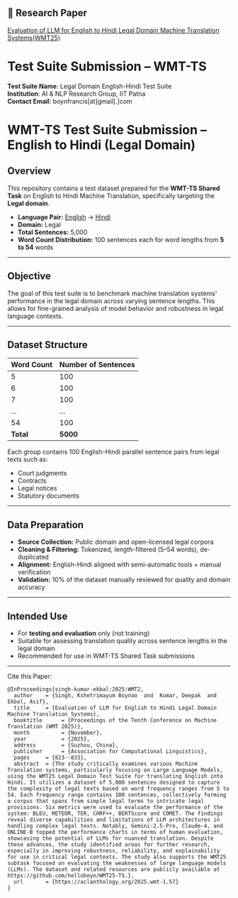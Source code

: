 ## 📄 Research Paper
[Evaluation of LLM for English to Hindi Legal Domain Machine Translation Systems(WMT25)]([https://arxiv.org/new-id](https://www2.statmt.org/wmt25/pdf/2025.wmt-1.57.pdf))

# Test Suite Submission – WMT-TS

**Test Suite Name**: Legal Domain English-Hindi Test Suite  
**Institution**: AI & NLP Research Group, IIT Patna  
**Contact Email**: boynfrancis[at]gmail[.]com  


# WMT-TS Test Suite Submission – English to Hindi (Legal Domain)

## Overview

This repository contains a test dataset prepared for the **WMT-TS Shared Task** on English to Hindi Machine Translation, specifically targeting the **Legal domain**.

- **Language Pair:** [English](https://github.com/helloboyn/AACL25-MT/blob/main/eng-hin-test.eng.txt) → [Hindi](https://github.com/helloboyn/AACL25-MT/blob/main/eng-hin-test.hin.txt)  
- **Domain:** Legal  
- **Total Sentences:** 5,000  
- **Word Count Distribution:** 100 sentences each for word lengths from **5 to 54** words

---

## Objective

The goal of this test suite is to benchmark machine translation systems' performance in the legal domain across varying sentence lengths. This allows for fine-grained analysis of model behavior and robustness in legal language contexts.

---

## Dataset Structure

| Word Count | Number of Sentences |
|------------|---------------------|
| 5          | 100                 |
| 6          | 100                 |
| 7          | 100                 |
| ...        | ...                 |
| 54         | 100                 |
| **Total**  | **5000**            |

Each group contains 100 English-Hindi parallel sentence pairs from legal texts such as:
- Court judgments
- Contracts
- Legal notices
- Statutory documents

---

## Data Preparation

- **Source Collection:** Public domain and open-licensed legal corpora
- **Cleaning & Filtering:** Tokenized, length-filtered (5–54 words), de-duplicated
- **Alignment:** English-Hindi aligned with semi-automatic tools + manual verification
- **Validation:** 10% of the dataset manually reviewed for quality and domain accuracy

---

## Intended Use

- For **testing and evaluation** only (not training)
- Suitable for assessing translation quality across sentence lengths in the legal domain
- Recommended for use in WMT-TS Shared Task submissions

---

Cite this Paper:
```
@InProceedings{singh-kumar-ekbal:2025:WMT2,
  author    = {Singh, Kshetrimayum Boynao  and  Kumar, Deepak  and  Ekbal, Asif},
  title     = {Evaluation of LLM for English to Hindi Legal Domain Machine Translation Systems},
  booktitle      = {Proceedings of the Tenth Conference on Machine Translation (WMT 2025)},
  month          = {November},
  year           = {2025},
  address        = {Suzhou, China},
  publisher      = {Association for Computational Linguistics},
  pages     = {823--833},
  abstract  = {The study critically examines various Machine Translation systems, particularly focusing on Large Language Models, using the WMT25 Legal Domain Test Suite for translating English into Hindi. It utilizes a dataset of 5,000 sentences designed to capture the complexity of legal texts based on word frequency ranges from 5 to 54. Each frequency range contains 100 sentences, collectively forming a corpus that spans from simple legal terms to intricate legal provisions. Six metrics were used to evaluate the performance of the system: BLEU, METEOR, TER, CHRF++, BERTScore and COMET. The findings reveal diverse capabilities and limitations of LLM architectures in handling complex legal texts. Notably, Gemini-2.5-Pro, Claude-4, and ONLINE-B topped the performance charts in terms of human evaluation, showcasing the potential of LLMs for nuanced translation. Despite these advances, the study identified areas for further research, especially in improving robustness, reliability, and explainability for use in critical legal contexts. The study also supports the WMT25 subtask focused on evaluating the weaknesses of large language models (LLMs). The dataset and related resources are publicly available at https://github.com/helloboyn/WMT25-TS.},
  url       = {https://aclanthology.org/2025.wmt-1.57}
}

```






